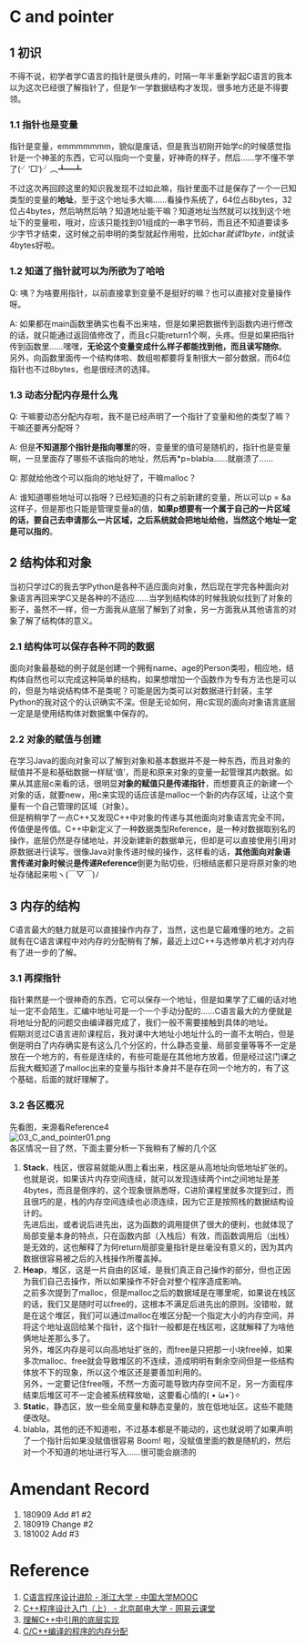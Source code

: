 # C and pointer
## 1 初识
不得不说，初学者学C语言的指针是很头疼的，时隔一年半重新学起C语言的我本以为这次已经很了解指针了，但是乍一学数据结构才发现，很多地方还是不得要领。
### 1.1 指针也是变量
指针是变量，emmmmmmm，貌似是废话，但是我当初刚开始学c的时候感觉指针是一个神圣的东西，它可以指向一个变量，好神奇的样子，然后……学不懂不学了(╯‵□′)╯︵┻━┻

不过这次再回顾这里的知识我发现不过如此嘛，指针里面不过是保存了一个一已知类型的变量的**地址**，至于这个地址多大嘛……看操作系统了，64位占8bytes，32位占4bytes，然后呐然后呐？知道地址能干嘛？知道地址当然就可以找到这个地址下的变量啦，哦对，应该只能找到01组成的一串字节码，而且还不知道要读多少字节才结束，这时候之前申明的类型就起作用啦，比如char*就读1byte，int*就读4bytes好啦。

### 1.2 知道了指针就可以为所欲为了哈哈
Q: 咦？为啥要用指针，以前直接拿到变量不是挺好的嘛？也可以直接对变量操作呀。

A: 如果都在main函数里确实也看不出来啥，但是如果把数据传到函数内进行修改的话，就只能通过返回值修改了，而且c只能return1个啊，头疼。但是如果把指针传到函数里……嘿嘿，**无论这个变量变成什么样子都能找到他，而且读写随你**。  
另外，向函数里面传一个结构体啦、数组啦都要将复制很大一部分数据，而64位指针也不过8bytes，也是很经济的选择。

### 1.3 动态分配内存是什么鬼
Q: 干嘛要动态分配内存啦，我不是已经声明了一个指针了变量和他的类型了嘛？干嘛还要再分配呀？

A: 但是**不知道那个指针是指向哪里**的呀，变量里的值可是随机的，指针也是变量啊，一旦里面存了哪些不该指向的地址，然后再*p=blabla……就崩溃了……

Q: 那就给他改个可以指向的地址好了，干嘛malloc？

A: 谁知道哪些地址可以指呀？已经知道的只有之前新建的变量，所以可以p = &a这样子，但是那也只能是管理变量a的值，**如果p想要有一个属于自己的一片区域的话，要自己去申请那么一片区域，之后系统就会把地址给他，当然这个地址一定是可以指的**。

## 2 结构体和对象
当初只学过C的我去学Python是各种不适应面向对象，然后现在学完各种面向对象语言再回来学C又是各种的不适应……当学到结构体的时候我貌似找到了对象的影子，虽然不一样，但一方面我从底层了解到了对象，另一方面我从其他语言的对象了解了结构体的意义。
### 2.1 结构体可以保存各种不同的数据
面向对象最基础的例子就是创建一个拥有name、age的Person类啦，相应地，结构体自然也可以完成这种简单的结构，如果想增加一个函数作为专有方法也是可以的，但是为啥说结构体不是类呢？可能是因为类可以对数据进行封装，主学Python的我对这个的认识确实不深。但是无论如何，用c实现的面向对象语言底层一定是是使用结构体对数据集中保存的。
### 2.2 对象的赋值与创建
在学习Java的面向对象可以了解到对象和基本数据并不是一种东西，而且对象的赋值并不是和基础数据一样赋‘值’，而是和原来对象的变量一起管理其内数据。如果从其底层c来看的话，很明显**对象的赋值只是传递指针**，而想要真正的新建一个对象的话，就要new，用c来实现的话应该是malloc一个新的内存区域，让这个变量有一个自己管理的区域（对象）。  
但是稍稍学了一点C++又发现C++中对象的传递与其他面向对象语言完全不同，传值便是传值。C++中新定义了一种数据类型Reference，是一种对数据取别名的操作，底层仍然是存储地址，并没新建新的数据单元，但却是可以直接使用引用对原数据进行读写，很像Java对象传递时候的操作，这样看的话，**其他面向对象语言传递对象时候**说**是传递Reference**倒更为贴切些，归根结底都只是将原对象的地址存储起来啦ヽ(￣▽￣)ﾉ

## 3 内存的结构
C语言最大的魅力就是可以直接操作内存了，当然，这也是它最难懂的地方。之前就有在C语言课程中对内存的分配稍有了解，最近上过C++与选修单片机才对内存有了进一步的了解。
### 3.1 再探指针
指针果然是一个很神奇的东西，它可以保存一个地址，但是如果学了汇编的话对地址一定不会陌生，汇编中地址可是一个一个手动分配的……C语言最大的方便就是将地址分配的问题交由编译器完成了，我们一般不需要接触到具体的地址。  
假期浏览过C语言进阶课程后，我对课中大地址小地址什么的一直不太明白，但是倒是明白了内存确实是有这么几个分区的，什么静态变量、局部变量等等不一定是放在一个地方的，有些是连续的，有些可能是在其他地方放着。但是经过这门课之后我大概知道了malloc出来的变量与指针本身并不是存在同一个地方的，有了这个基础，后面的就好理解了。

### 3.2 各区概况
先看图，来源看Reference4  
![03_C_and_pointer01.png](../Images/03_C_and_pointer01.png)  
各区情况一目了然，下面主要分析一下我稍有了解的几个区  
1. **Stack**，栈区，很容易就能从图上看出来，栈区是从高地址向低地址扩张的。也就是说，如果该片内存空间连续，就可以发现连续两个int之间地址是差4bytes，而且是倒序的，这个现象很熟悉呀，C进阶课程里就多次提到过，而且很巧的是，栈的内存空间连续也必须连续，因为它正是按照栈的数据结构设计的。  
先进后出，或者说后进先出，这为函数的调用提供了很大的便利，也就体现了局部变量本身的特点，只在函数内部（入栈后）有效，而函数调用后（出栈）是无效的，这也解释了为何return局部变量指针是丝毫没有意义的，因为其内数据很容易被之后的入栈操作所覆盖掉。  
2. **Heap**，堆区，这是一片自由的区域，是我们真正自己操作的部分，但也正因为我们自己去操作，所以如果操作不好会对整个程序造成影响。  
之前多次提到了malloc，但是malloc之后的数据域是在哪里呢，如果说在栈区的话，我们又是随时可以free的，这根本不满足后进先出的原则。没错啦，就是在这个堆区，我们可以通过malloc在堆区分配一个指定大小的内存空间，并将这个地址返回给某个指针，这个指针一般都是在栈区啦，这就解释了为啥他俩地址差那么多了。  
另外，堆区内存是可以向高地址扩张的，而free是只把那一小块free掉，如果多次malloc、free就会导致堆区的不连续，造成明明有剩余空间但是一些结构体放不下的现象，所以这个堆区还是要善加利用的。  
另外，一定要记住free哦，不然一方面可能导致内存空间不足，另一方面程序结束后堆区可不一定会被系统释放呦，这要看心情的( • ̀ω•́ )✧
3. **Static**，静态区，放一些全局变量和静态变量的，放在低地址区。这些不能随便改哒。
4. blabla，其他的还不知道啦，不过基本都是不能动的，这也就说明了如果声明了一个指针后如果没赋值很容易 Boom! 啦，没赋值里面的数是随机的，然后对一个不知道的地址进行写入……很可能会崩溃的

# Amendant Record
1. 180909 Add #1 #2
2. 180919 Change #2
3. 181002 Add #3

# Reference
1. [C语言程序设计进阶 - 浙江大学 - 中国大学MOOC](https://www.icourse163.org/course/ZJU-200001#/info)
2. [C++程序设计入门（上） - 北京邮电大学 - 网易云课堂](https://mooc.study.163.com/course/1000003015)
3. [理解C++中引用的底层实现](https://blog.csdn.net/Mind_V/article/details/78619163)
4. [C/C++编译的程序的内存分配](https://blog.csdn.net/zcyzsy/article/details/69788884)